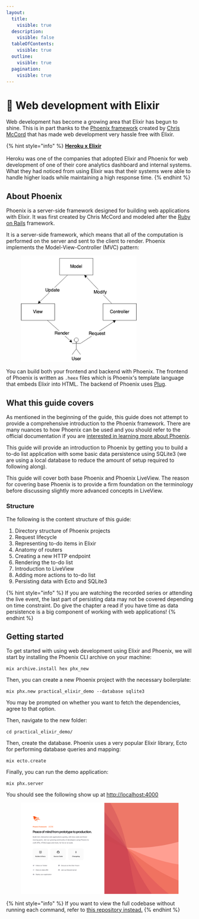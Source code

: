 ```yaml
---
layout:
  title:
    visible: true
  description:
    visible: false
  tableOfContents:
    visible: true
  outline:
    visible: true
  pagination:
    visible: true
---
```


# 🦅 Web development with Elixir

Web development has become a growing area that Elixir has begun to shine. This is in part thanks to the [Phoenix framework](https://www.phoenixframework.org/) created by [Chris McCord](https://chrismccord.com/) that has made web development very hassle free with Elixir.

{% hint style="info" %}
[**Heroku x Elixir**](https://elixir-lang.org/blog/2020/09/24/paas-with-elixir-at-Heroku/)\
\
Heroku was one of the companies that adopted Elixir and Phoenix for web development of one of their core analytics dashboard and internal systems. What they had noticed from using Elixir was that their systems were able to handle higher loads while maintaining a high response time.
{% endhint %}

## About Phoenix

Phoenix is a server-side framework designed for building web applications with Elixir. It was first created by Chris McCord and modeled after the [Ruby on Rails](https://rubyonrails.org/) framework.

It is a server-side framework, which means that all of the computation is performed on the server and sent to the client to render. Phoenix implements the Model-View-Controller (MVC) pattern:

<figure><img src="../.gitbook/assets/Untitled Diagram.drawio.png" alt="" width="311"><figcaption></figcaption></figure>

You can build both your frontend and backend with Phoenix. The frontend of Phoenix is written as `.heex` files which is Phoenix's template language that embeds Elixir into HTML. The backend of Phoenix uses [Plug](https://hexdocs.pm/plug/readme.html).

## What this guide covers

As mentioned in the beginning of the guide, this guide does not attempt to provide a comprehensive introduction to the Phoenix framework. There are many nuances to how Phoenix can be used and you should refer to the official documentation if you are [interested in learning more about Phoenix](https://hexdocs.pm/phoenix/up\_and\_running.html).

This guide will provide an introduction to Phoenix by getting you to build a to-do list application with some basic data persistence using SQLite3 (we are using a local database to reduce the amount of setup required to following along).

This guide will cover both base Phoenix and Phoenix LiveView. The reason for covering base Phoenix is to provide a firm foundation on the terminology before discussing slightly more advanced concepts in LiveView.

### Structure

The following is the content structure of this guide:

1. Directory structure of Phoenix projects
2. Request lifecycle
3. Representing to-do items in Elixir
4. Anatomy of routers
5. Creating a new HTTP endpoint
6. Rendering the to-do list
7. Introduction to LiveView
8. Adding more actions to to-do list
9. Persisting data with Ecto and SQLite3

{% hint style="info" %}
If you are watching the recorded series or attending the live event, the last part of persisting data may not be covered depending on time constraint. Do give the chapter a read if you have time as data persistence is a big component of working with web applications!
{% endhint %}

## Getting started

To get started with using web development using Elixir and Phoenix, we will start by installing the Phoenix CLI archive on your machine:

```
mix archive.install hex phx_new
```

Then, you can create a new Phoenix project with the necessary boilerplate:

```
mix phx.new practical_elixir_demo --database sqlite3
```

You may be prompted on whether you want to fetch the dependencies, agree to that option.

Then, navigate to the new folder:

```
cd practical_elixir_demo/
```

Then, create the database. Phoenix uses a very popular Elixir library, Ecto for performing database queries and mapping:

```
mix ecto.create
```

Finally, you can run the demo application:

```
mix phx.server
```

You should see the following show up at [http://localhost:4000](http://localhost:4000/)

<figure><img src="../.gitbook/assets/image (1) (1).png" alt=""><figcaption></figcaption></figure>

{% hint style="info" %}
If you want to view the full codebase without running each command, refer to [this repository instead.](https://github.com/woojiahao/practical\_elixir\_demo)
{% endhint %}
